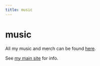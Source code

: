```yaml
---
title: music
---
```


# music

All my music and merch can be found [here](https://airportpeople.bandcamp.com/).

See [my main site](https://leontoddjohnson.com) for info.
